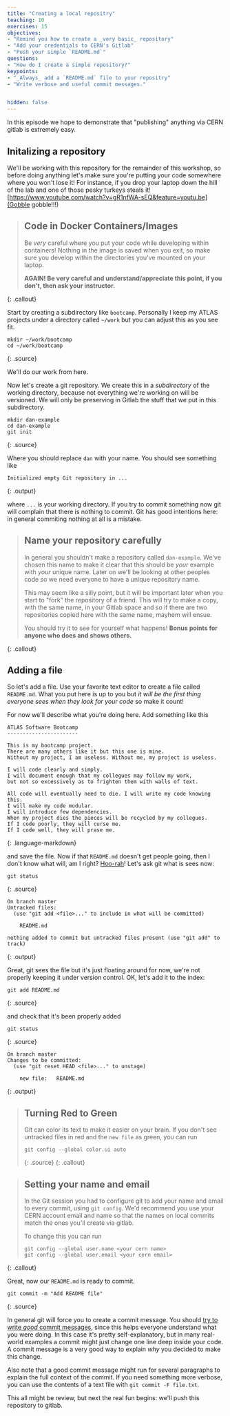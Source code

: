 ```yaml
---
title: "Creating a local repositry"
teaching: 10
exercises: 15
objectives:
- "Remind you how to create a _very basic_ repository"
- "Add your credentials to CERN's Gitlab"
- "Push your simple `README.md`"
questions:
- "How do I create a simple repository?"
keypoints:
- "_Always_ add a `README.md` file to your repositry"
- "Write verbose and useful commit messages."


hidden: false
---
```


In this episode we hope to demonstrate that "publishing" anything via
CERN gitlab is extremely easy.

## Initalizing a repository

We'll be working with this repository for the remainder of this
workshop, so before doing anything let's make sure you're putting your
code somewhere where you won't lose it! For instance, if you drop your laptop down the
hill of the lab and one of those pesky turkeys steals it! [https://www.youtube.com/watch?v=gR1nfWA-sEQ&feature=youtu.be](Gobble gobble!!!)

> ## Code in Docker Containers/Images
>
> Be _very_ careful where you put your code while developing within
> containers! Nothing in the image is saved when you exit, so make sure you
> develop within the directories you've mounted on your laptop.
>
> **AGAIN! Be very careful and understand/appreciate this point, if you don't, then ask your instructor.**
>
{: .callout}

Start by creating a subdirectory like `bootcamp`. Personally
I keep my ATLAS projects under a directory called `~/work` but you can
adjust this as you see fit.

~~~
mkdir ~/work/bootcamp
cd ~/work/bootcamp
~~~
{: .source}

We'll do our work from here.

Now let's create a git repository. We create this in a _subdirectory_
of the working directory, because not everything we're working on will
be versioned.  We will only be preserving in Gitlab the stuff that we put in
this subdirectory.

~~~
mkdir dan-example
cd dan-example
git init
~~~
{: .source}

Where you should replace `dan` with your name. You should see
something like

~~~
Initialized empty Git repository in ...
~~~
{: .output}

where `...` is your working directory. If you try to commit something
now git will complain that there is nothing to commit. Git has good
intentions here: in general commiting nothing at all is a mistake.

> ## Name your repository carefully
>
> In general you shouldn't make a repository called `dan-example`. We've
> chosen this name to make it clear that this should be _your_ example with
> _your_ unique name. Later on we'll be looking at other peoples code so we
> need everyone to have a unique repository name.
>
> This may seem like a silly point, but it will be important later
> when you start to "fork" the repository of a friend.  This will try
> to make a copy, with the same name, in your Gitlab space and so if there
> are two repositories copied here with the same name, mayhem will ensue.
>
> You should try it to see for yourself what happens! **Bonus points for anyone who does and shows others.**
>
{: .callout}

## Adding a file

So let's add a file. Use your favorite text editor to create a file
called `README.md`. What you put here is up to you but _it will be the
first thing everyone sees when they look for your code_ so make it
count!

For now we'll describe what you're doing here. Add something like this

~~~
ATLAS Software Bootcamp
-----------------------

This is my bootcamp project.
There are many others like it but this one is mine.
Without my project, I am useless. Without me, my project is useless.

I will code clearly and simply.
I will document enough that my collegues may follow my work,
but not so excessively as to frighten them with walls of text.

All code will eventually need to die. I will write my code knowing this.
I will make my code modular.
I will introduce few dependencies.
When my project dies the pieces will be recycled by my collegues.
If I code poorly, they will curse me.
If I code well, they will prase me.
~~~
{: .language-markdown}

and save the file. Now if that `README.md` doesn't get people going, then I don't know what will, am I right? [Hoo-rah](https://www.hopeforthewarriors.org/newsroom/oorah-v-hoora/)! Let's ask git what is sees now:

~~~
git status
~~~
{: .source}

~~~
On branch master
Untracked files:
  (use "git add <file>..." to include in what will be committed)

	README.md

nothing added to commit but untracked files present (use "git add" to track)
~~~
{: .output}

Great, git sees the file but it's just floating around for now, we're not properly keeping it under version control. OK, let's add it to the index:

~~~
git add README.md
~~~
{: .source}

and check that it's been properly added

~~~
git status
~~~
{: .source}

~~~
On branch master
Changes to be committed:
  (use "git reset HEAD <file>..." to unstage)

	new file:   README.md
~~~
{: .output}

> ## Turning Red to Green
>
> Git can color its text to make it easier on your brain. If you don't
> see untracked files in red and the `new file` as green, you can run
> ~~~
> git config --global color.ui auto
> ~~~
> {: .source}
{: .callout}

> ## Setting your name and email
>
> In the Git session you had to configure git to add your name and
> email to every commit, using `git config`. We'd recommend you use your
> CERN account email and name so that the names on local commits match the
> ones you'll create via gitlab.
>
> To change this you can run
> ~~~
> git config --global user.name <your cern name>
> git config --global user.email <your cern email>
> ~~~
{: .callout}


Great, now our `README.md` is ready to commit.

~~~
git commit -m "Add README file"
~~~
{: .source}

In general git will force you to create a commit message. You should
[try to write _good_ commit messages][good],
since this helps everyone understand what you were doing. In this case
it's pretty self-explanatory, but in many real-world examples a commit
might just change one line deep inside your code. A commit message is
a very good way to explain _why_ you decided to make this change.

Also note that a good commit message might run for several paragraphs
to explain the full context of the commit. If you need something more
verbose, you can use the contents of a text file with
`git commit -F file.txt`.

This all might be review, but next the real fun begins: we'll push
this repository to gitlab.

[good]: https://chris.beams.io/posts/git-commit/
